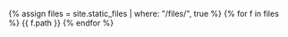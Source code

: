{% assign files = site.static_files | where: "/files/", true %}
{% for f in files %}
  {{ f.path }}
{% endfor %}
